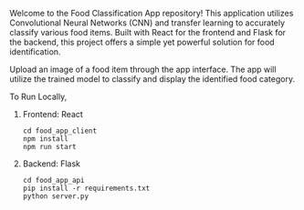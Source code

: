 Welcome to the Food Classification App repository! This application utilizes Convolutional Neural Networks (CNN) and transfer learning to accurately classify various food items. Built with React for the frontend and Flask for the backend, this project offers a simple yet powerful solution for food identification.

Upload an image of a food item through the app interface.
The app will utilize the trained model to classify and display the identified food category.

To Run Locally,
1. Frontend: React
   ```
   cd food_app_client
   npm install
   npm run start
   ```
2. Backend: Flask
   ```
   cd food_app_api
   pip install -r requirements.txt
   python server.py
   ```
